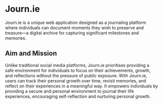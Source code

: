 # Journ.ie
Journ.ie is a unique web application designed as a journaling platform where individuals can document moments they wish to preserve and treasure—a digital archive for capturing significant milestones and memories.

## Aim and Mission
Unlike traditional social media platforms, Journ.ie prioritises providing a safe environment for individuals to focus on their achievements, growth, and reflections without the pressure of public exposure. 
With Journ.ie, users can track their personal growth over time, revisit memories, and reflect on their experiences in a meaningful way. It empowers individuals by providing a secure and personal environment to journal their life experiences, encouraging self-reflection and nurturing personal growth.
